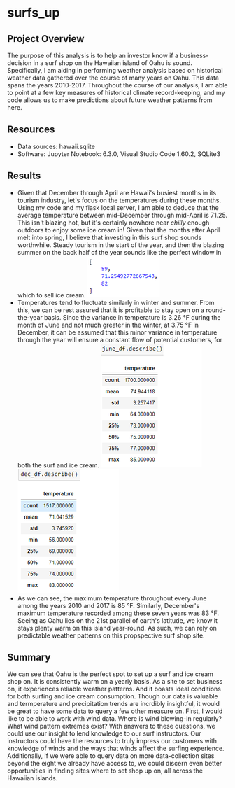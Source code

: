 # surfs_up

## Project Overview
The purpose of this analysis is to help an investor  know if a business-decision in a surf shop on the Hawaiian island of Oahu is sound. Specifically, I am aiding in performing weather analysis based on historical weather data gathered over the course of many years on Oahu. This data spans the years 2010-2017. Throughout the course of our analysis, I am able to point at a few key measures of historical climate record-keeping, and my code allows us to make predictions about future weather patterns from here.

## Resources
- Data sources: hawaii.sqlite
- Software: Jupyter Notebook: 6.3.0, Visual Studio Code 1.60.2, SQLite3

## Results
- Given that December through April are Hawaii's busiest months in its tourism industry, let's focus on the temperatures during these months. Using my code and my flask local server, I am able to deduce that the average temperature between mid-December through mid-April is 71.25. This isn't blazing hot, but it's certainly nowhere near *chilly* enough outdoors to enjoy some ice cream in! Given that the months after April melt into spring, I believe that investing in this surf shop sounds worthwhile. Steady tourism in the start of the year, and then the blazing summer on the back half of the year sounds like the perfect window in which to sell ice cream.
![Peak Months Weather](Resources/peak_months.png)
- Temperatures tend to fluctuate similarly in winter and summer. From this, we can be rest assured that it is profitable to stay open on a round-the-year basis. Since the variance in temperature is 3.26 °F during the month of June and not much greater in the winter, at 3.75 °F in December, it can be assumed that this minor variance in temperature through the year will ensure a constant flow of potential customers, for both the surf and ice cream.
![June Weather](Resources/june_weather.png)
![December Weather](Resources/dec_weather.png)
- As we can see, the maximum temperature throughout every June among the years 2010 and 2017 is 85 °F. Similarly, December's maximum temperature recorded among these seven years was 83 °F. Seeing as Oahu lies on the 21st parallel of earth's latitude, we know it stays plenty warm on this island year-round. As such, we can rely on predictable weather patterns on this propspective surf shop site.

## Summary
We can see that Oahu is the perfect spot to set up a surf and ice cream shop on. It is consistently warm on a yearly basis. As a site to set business on, it experiences reliable weather patterns. And it boasts ideal conditions for both surfing and ice cream consumption. Though our data is valuable and termperature and precipitation trends are incrdibly insightful, it would be great to have some data to query a few other measure on. First, I would like to be able to work with wind data. Where is wind blowing-in regularly? What wind pattern extremes exist? With answers to these questions, we could use our insight to lend knowledge to our surf instructors. Our instructors could have the resources to truly impress our customers with knowledge of winds and the ways that winds affect the surfing experience. Additionally, if we were able to query data on more data-collection sites beyond the eight we already have access to, we could discern even better opportunities in finding sites where to set shop up on, all across the Hawaiian islands.